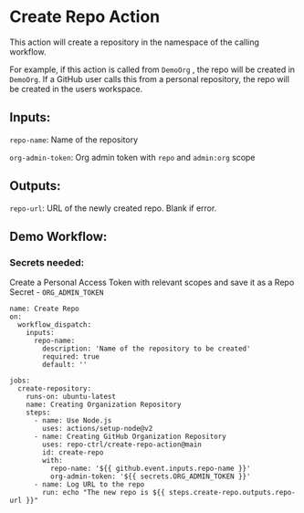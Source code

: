 # Create Repo Action

This action will create a repository in the namespace of the calling workflow. 

For example, if this action is called from `DemoOrg` , the repo will be created in `DemoOrg`.
If a GitHub user calls this from a personal repository, the repo will be created in the users workspace.

## Inputs:

`repo-name`: Name of the repository

`org-admin-token`: Org admin token with `repo` and `admin:org` scope

## Outputs:

`repo-url`: URL of the newly created repo. Blank if error.

## Demo Workflow:

### Secrets needed:

Create a Personal Access Token with relevant scopes and save it as a Repo Secret - `ORG_ADMIN_TOKEN`

```
name: Create Repo
on: 
  workflow_dispatch:
    inputs:
      repo-name: 
        description: 'Name of the repository to be created'
        required: true
        default: ''

jobs:
  create-repository:
    runs-on: ubuntu-latest
    name: Creating Organization Repository
    steps:
      - name: Use Node.js
        uses: actions/setup-node@v2
      - name: Creating GitHub Organization Repository
        uses: repo-ctrl/create-repo-action@main 
        id: create-repo
        with:
          repo-name: '${{ github.event.inputs.repo-name }}'
          org-admin-token: '${{ secrets.ORG_ADMIN_TOKEN }}'
      - name: Log URL to the repo
        run: echo "The new repo is ${{ steps.create-repo.outputs.repo-url }}"
```
